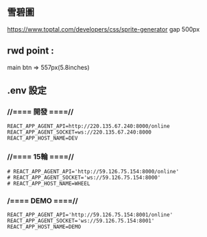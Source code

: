## 雪碧圖 
https://www.toptal.com/developers/css/sprite-generator
gap 500px

## rwd point : 
main btn => 557px(5.8inches) 


## .env 設定
### //==== 開發 ====//
```
REACT_APP_AGENT_API=http://220.135.67.240:8000/online
REACT_APP_AGENT_SOCKET=ws://220.135.67.240:8000
REACT_APP_HOST_NAME=DEV
```
### //==== 15輪 ====//
```
# REACT_APP_AGENT_API='http://59.126.75.154:8000/online'
# REACT_APP_AGENT_SOCKET='ws://59.126.75.154:8000'
# REACT_APP_HOST_NAME=WHEEL
```

### /==== DEMO ====//
```
REACT_APP_AGENT_API='http://59.126.75.154:8001/online'
REACT_APP_AGENT_SOCKET='ws://59.126.75.154:8001'
REACT_APP_HOST_NAME=DEMO
```

